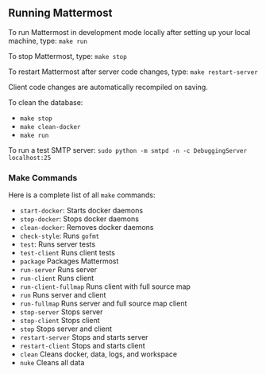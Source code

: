 Running Mattermost
-----------------------------

To run Mattermost in development mode locally after setting up your local machine, type: `make run`

To stop Mattermost, type: `make stop`

To restart Mattermost after server code changes, type: `make restart-server`

Client code changes are automatically recompiled on saving.

To clean the database:
  - `make stop`
  - `make clean-docker`
  - `make run`
  
To run a test SMTP server: `sudo python -m smtpd -n -c DebuggingServer localhost:25`

### Make Commands ###

Here is a complete list of all `make` commands:

- `start-docker`: Starts docker daemons
- `stop-docker`: Stops docker daemons
- `clean-docker`: Removes docker daemons
- `check-style`: Runs `gofmt`
- `test`: Runs server tests
- `test-client` Runs client tests
- `package` Packages Mattermost
- `run-server` Runs server
- `run-client` Runs client
- `run-client-fullmap` Runs client with full source map
- `run` Runs server and client
- `run-fullmap` Runs server and full source map client
- `stop-server` Stops server
- `stop-client` Stops client
- `stop` Stops server and client
- `restart-server` Stops and starts server
- `restart-client` Stops and starts client
- `clean` Cleans docker, data, logs, and workspace
- `nuke` Cleans all data
